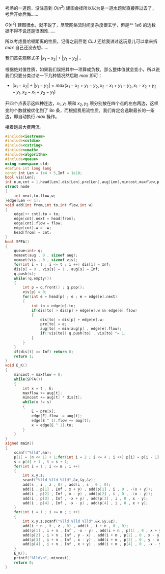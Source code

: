 考场的一道题，没注意到 $O(n ^ 2)$ 建图会挂所以以为是一道水题就直接莽过去了，考后开始后悔……      

$O(n ^ 2)$ 建图很水，就不说了，尽管网络流时间复杂度很玄学，但是~~艹~~ $1e6$ 的边数据不得不说还是很困难……      

所以考虑曼哈顿距离的性质，记得之前巨佬 $CLJ$ 还给我讲过这玩意儿可以拿来拆 $max$ 自己还没去想……      

我们首先观察式子 $|x_1 - x_2| + |y_1 - y_2|$ 。     

根据绝对值性质，如果我们误把其中一项算成负数，那么整体值就会变小，所以说我们只要分类讨论一下几种情况然后取 $max$ 即可：     

- $|x_1 - x_2| + |y_1 - y_2| = max(x_1 - x_2 + y_1 - y_2 ,x_2 - x_1 + y_1 - y_2,x_1 - x_2 + y_2 - y_1,x_2 - x_1 + y_2 - y_1)$      

开四个点表示这四种连边，$x_1,y_1$ 项和 $x_2,y_2$ 项分别放在四个点的左右两边，这样变的个数就被优化到了 $8n$ 条，而根据费用流性质，我们肯定会选取最长的一条边，即自动执行 $max$ 操作。      

接着跑最大费用流。     

```cpp
#include<iostream>
#include<cstdio>
#include<cstring>
#include<cmath>
#include<algorithm>
#include<queue>
using namespace std;
#define int long long
const int Len = 1e4 + 5,Inf = 1e18;
bool vis[Len];
int n,m,cnt = 1,head[Len],dis[Len],pre[Len],aug[Len],mincost,maxflow,p[15],s,t;
struct node
{
	int next,to,flow,w;
}edge[Len << 1];
void add(int from,int to,int flow,int w)
{
	edge[++ cnt].to = to;
	edge[cnt].next = head[from];
	edge[cnt].flow = flow;
	edge[cnt].w = -w;
	head[from] = cnt;	
}
bool SPFA()
{
	queue<int> q;
	memset(aug , 0 , sizeof aug);
	memset(vis , 0 , sizeof vis);
	for(int i = 1 ; i <= t ; i ++) dis[i] = Inf;
	dis[s] = 0 , vis[s] = 1 , aug[s] = Inf;
	q.push(s);
	while(!q.empty())
	{
		int p = q.front() ; q.pop();
		vis[p] = 0;
		for(int e = head[p] ; e ; e = edge[e].next)
		{
			int to = edge[e].to;
			if(dis[to] > dis[p] + edge[e].w && edge[e].flow)
			{
				dis[to] = dis[p] + edge[e].w;
				pre[to] = e;
				aug[to] = min(aug[p] , edge[e].flow);
				if(!vis[to]) q.push(to) , vis[to] ^= 1;
			} 
		}
	}
	if(dis[t] == Inf) return 0; 
	return 1;
}
void E_K()
{
	mincost = maxflow = 0;
	while(SPFA())
	{
		int x = t , E;
		maxflow += aug[t];
		mincost += aug[t] * dis[t];
		while(x != s)
		{
			E = pre[x];
			edge[E].flow -= aug[t];
			edge[E ^ 1].flow += aug[t];
			x = edge[E ^ 1].to;	
		}	
	}
}
signed main()
{
	scanf("%lld",&n);
	p[1] = (n << 1) + 1;for(int i = 2 ; i <= 4 ; i ++) p[i] = p[i - 1] + 1;
	s = p[4] + 1 , t = s + 1;
	for(int i = 1 ; i <= n ; i ++)
	{
		int x,y,z;
		scanf("%lld %lld %lld",&x,&y,&z);
		add(s , i , z , 0) , add(i , s , 0 , 0);
		add(i , p[1] , Inf , x + y) , add(p[1] , i , 0 , -(x + y));
		add(i , p[2] , Inf , x - y) , add(p[2] , i , 0 , -(x - y));
		add(i , p[3] , Inf , -x + y) , add(p[3] , i , 0 , x - y);
		add(i , p[4] , Inf , -x - y) , add(p[4] , i , 0 , x + y);
	}
	for(int i = 1 ; i <= n ; i ++)
	{
		int x,y,z;scanf("%lld %lld %lld",&x,&y,&z);
		add(i + n , t , z , 0) , add(t , i + n , 0 , 0);
		add(p[1] , i + n , Inf , -x - y) , add(i + n , p[1] , 0 , x + y);
		add(p[2] , i + n , Inf , y - x) , add(i + n , p[2] , 0 , x - y);
		add(p[3] , i + n , Inf , x - y) , add(i + n , p[3] , 0 , y - x);
		add(p[4] , i + n , Inf , x + y) , add(i + n , p[4] , 0 , -x - y);
	}
	E_K();
	printf("%lld\n",-mincost);
	return 0;
}
```
